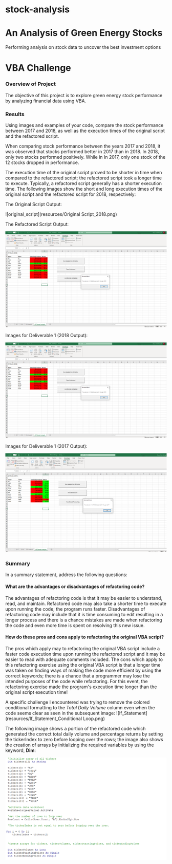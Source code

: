 # stock-analysis
# An Analysis of Green Energy Stocks
Performing analysis on stock data to uncover the best investment options

# VBA Challenge

### Overview of Project
The objective of this project is to explore green energy stock performance by analyzing financial data using VBA.

### Results
Using images and examples of your code, compare the stock performance between 2017 and 2018, as well as the execution times of the original script and the refactored script.

When comparing stock performance between the years 2017 and 2018, it was observed that stocks performed better in 2017 than in 2018. In 2018, only two stocks performed positively. While in In 2017, only one stock of the 12 stocks dropped in performance.
 
The execution time of the original script proved to be shorter in time when compared to the refactored script; the refactored script took a longer time to execute. Typically, a refactored script generally has a shorter execution time. The following images show the short and long execution times of the original script and the refactored script for 2018, respectively:

The Original Script Output:

![original_script](resources/Original Script_2018.png)


The Refactored Script Output:

![VBA_Challenge_2018](resources/VBA_Challenge_2018.png)

Images for Deliverable 1 (2018 Output):

![VBA_Challenge_2018](resources/VBA_Challenge_2018.png)

Images for Deliverable 1 (2017 Output):

![2017](resources/VBA_Challenge_2017.png)

### Summary
In a summary statement, address the following questions:
#### What are the advantages or disadvantages of refactoring code?
	
The advantages of refactoring code is that it may be easier to understand, read, and maintain. Refactored code may also take a shorter time to execute upon running the code; the program runs faster. Disadvantages of refactoring code may include that it is time consuming to edit resulting in a longer process and there is a chance mistakes are made when refactoring the code and even more time is spent on resolving this new issue.


#### How do these pros and cons apply to refactoring the original VBA script?

The pros which apply may to refactoring the original VBA script include a faster code execution time upon running the refactored script and it may be easier to read with adequate comments included. The cons which apply to this refactoring exercise using the original VBA script is that a longer time was taken on finding ways of making the code more efficient by using the correct keywords; there is a chance that a programmer may lose the intended purposes of the code while refactoring. For this event, the refactoring exercise made the program's execution time longer than the original script execution time!
	

A specific challenge I encountered was trying to remove the colored conditional formatting to the *Total Daily Volume* column even when the code seems clear as seen in the subsequent image: ![If_Statement](resources/If_Statement_Conditional Loop.png)
  
The following image shows a portion of the refactored code which generated the correct total daily volume and percentage returns by setting the tickerIndex to zero before looping over the rows; the image also shows the creation of arrays by initializing the required variables by using the keyword, **Dim**:
  
  ![code](https://github.com/stacychandisingh/stock-analysis/blob/master/images/Code%20Image.PNG)
  
  
  
  

 

